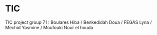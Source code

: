 # TIC
TIC project
group 71 :
Boulares Hiba /
Benkedidah Doua /
FEGAS Lyna /
Mechid Yasmine /
Moufouki Nour el houda
